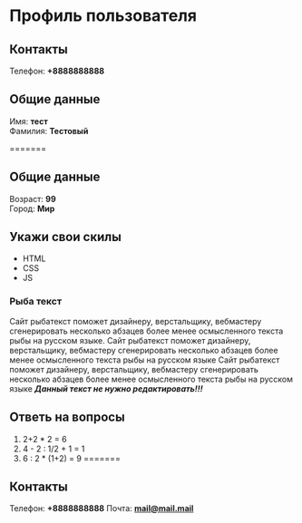 # Профиль пользователя


## Контакты

Телефон: **+8888888888**

## Общие данные

Имя: **тест**    
Фамилия: **Тестовый**

=======
## Общие данные

Возраст: **99**      
Город: **Мир**       

## Укажи свои скилы

- HTML   
- CSS 
- JS       
 


### Рыба текст
Сайт рыбатекст поможет дизайнеру, верстальщику, вебмастеру сгенерировать несколько абзацев более менее осмысленного текста рыбы на русском языке.
Сайт рыбатекст поможет дизайнеру, верстальщику, вебмастеру сгенерировать несколько абзацев более менее осмысленного текста рыбы на русском языке
Сайт рыбатекст поможет дизайнеру, верстальщику, вебмастеру сгенерировать несколько абзацев более менее осмысленного текста рыбы на русском языке
***Данный текст не нужно редактировать!!!***

## Ответь на вопросы

1. 2+2 * 2 = 6
2. 4 - 2 : 1/2 + 1 = 1
3. 6 : 2 * (1+2) = 9
=======
## Контакты

Телефон: **+8888888888**
Почта: **mail@mail.mail**


